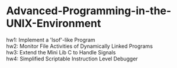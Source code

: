# Advanced-Programming-in-the-UNIX-Environment

hw1: Implement a 'lsof'-like Program  
hw2: Monitor File Activities of Dynamically Linked Programs  
hw3: Extend the Mini Lib C to Handle Signals  
hw4: Simplified Scriptable Instruction Level Debugger  
